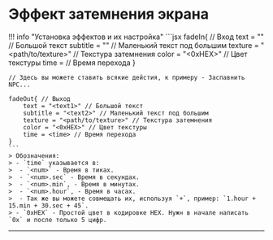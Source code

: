 # Эффект затемнения экрана

!!! info "Установка эффектов и их настройка"
    ```jsx
    fadeIn{ // Вход
        text = "<text1>" // Большой текст
        subtitle = "<text2>" // Маленький текст под большим
        texture = "<path/to/texture>" // Текстура затемнения
        color = "<0хHEX>" // Цвет текстуры
        time = <time> // Время перехода
    }
    
    // Здесь вы можете ставить всякие дейстия, к примеру - Заспавнить NPC...
    
    fadeOut{ // Выход
        text = "<text1>" // Большой текст
        subtitle = "<text2>" // Маленький текст под большим
        texture = "<path/to/texture>" // Текстура затемнения
        color = "<0xHEX>" // Цвет текстуры
        time = <time> // Время перехода
    }
    ```
    > Обозначения: 
    > - `time` указывается в: 
    >  - `<num>` - Время в тиках. 
    >  - `<num>.sec` - Время в секундах. 
    >  - `<num>.min`, - Время в минутах. 
    >  - `<num>.hour`, - Время в часах. 
    >  - Так же вы можете совмещать их, используя `+`, пример: `1.hour + 15.min + 30.sec + 45`. 
    > - `0xHEX` - Простой цвет в кодировке HEX. Нужн в начале написать `0x` и после только 5 цифр. 

---